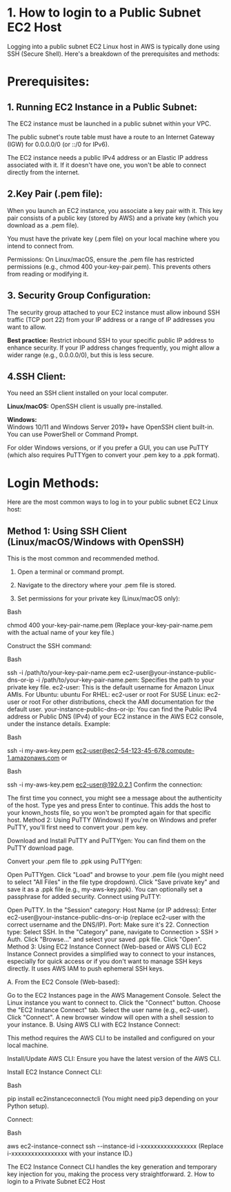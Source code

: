# 1. How to login to a Public Subnet EC2 Host  

Logging into a public subnet EC2 Linux host in AWS is typically done using SSH (Secure Shell). Here's a breakdown of the prerequisites and methods:

# Prerequisites:   

## 1. Running EC2 Instance in a Public Subnet:

The EC2 instance must be launched in a public subnet within your VPC.  

The public subnet's route table must have a route to an Internet Gateway (IGW) for 0.0.0.0/0 (or ::/0 for IPv6).   

The EC2 instance needs a public IPv4 address or an Elastic IP address associated with it. If it doesn't have one, you won't be able to connect directly from the internet.  

## 2.Key Pair (.pem file):

When you launch an EC2 instance, you associate a key pair with it. This key pair consists of a public key (stored by AWS) and a private key (which you download as a .pem file).    

You must have the private key (.pem file) on your local machine where you intend to connect from.   

Permissions: On Linux/macOS, ensure the .pem file has restricted permissions (e.g., chmod 400 your-key-pair.pem). This prevents others from reading or modifying it.  

## 3. Security Group Configuration:

The security group attached to your EC2 instance must allow inbound SSH traffic (TCP port 22) from your IP address or a range of IP addresses you want to allow.  

**Best practice:** Restrict inbound SSH to your specific public IP address to enhance security. If your IP address changes frequently, you might allow a wider range (e.g., 0.0.0.0/0), but this is less secure.    

## 4.SSH Client:

You need an SSH client installed on your local computer.  

**Linux/macOS:** OpenSSH client is usually pre-installed.  

**Windows:**  
Windows 10/11 and Windows Server 2019+ have OpenSSH client built-in. You can use PowerShell or Command Prompt.  

For older Windows versions, or if you prefer a GUI, you can use PuTTY (which also requires PuTTYgen to convert your .pem key to a .ppk format).  

# Login Methods:

Here are the most common ways to log in to your public subnet EC2 Linux host:  

## Method 1: Using SSH Client (Linux/macOS/Windows with OpenSSH)  

This is the most common and recommended method.  

1. Open a terminal or command prompt.  

2. Navigate to the directory where your .pem file is stored.  

3. Set permissions for your private key (Linux/macOS only):

      

Bash

chmod 400 your-key-pair-name.pem
(Replace your-key-pair-name.pem with the actual name of your key file.)

Construct the SSH command:

Bash

ssh -i /path/to/your-key-pair-name.pem ec2-user@your-instance-public-dns-or-ip
-i /path/to/your-key-pair-name.pem: Specifies the path to your private key file.
ec2-user: This is the default username for Amazon Linux AMIs.
For Ubuntu: ubuntu
For RHEL: ec2-user or root
For SUSE Linux: ec2-user or root
For other distributions, check the AMI documentation for the default user.
your-instance-public-dns-or-ip:
You can find the Public IPv4 address or Public DNS (IPv4) of your EC2 instance in the AWS EC2 console, under the instance details.
Example:

Bash

ssh -i my-aws-key.pem ec2-user@ec2-54-123-45-678.compute-1.amazonaws.com
or

Bash

ssh -i my-aws-key.pem ec2-user@192.0.2.1
Confirm the connection:

The first time you connect, you might see a message about the authenticity of the host. Type yes and press Enter to continue. This adds the host to your known_hosts file, so you won't be prompted again for that specific host.
Method 2: Using PuTTY (Windows)
If you're on Windows and prefer PuTTY, you'll first need to convert your .pem key.

 Download and Install PuTTY and PuTTYgen: You can find them on the PuTTY download page.

Convert your .pem file to .ppk using PuTTYgen:

Open PuTTYgen.
Click "Load" and browse to your .pem file (you might need to select "All Files" in the file type dropdown).
Click "Save private key" and save it as a .ppk file (e.g., my-aws-key.ppk). You can optionally set a passphrase for added security.
Connect using PuTTY:

Open PuTTY.
In the "Session" category:
Host Name (or IP address): Enter ec2-user@your-instance-public-dns-or-ip (replace ec2-user with the correct username and the DNS/IP).
Port: Make sure it's 22.
Connection type: Select SSH.
In the "Category" pane, navigate to Connection > SSH > Auth.
Click "Browse..." and select your saved .ppk file.
Click "Open".
Method 3: Using EC2 Instance Connect (Web-based or AWS CLI)
EC2 Instance Connect provides a simplified way to connect to your instances, especially for quick access or if you don't want to manage SSH keys directly. It uses AWS IAM to push ephemeral SSH keys.


A. From the EC2 Console (Web-based):

Go to the EC2 Instances page in the AWS Management Console.
Select the Linux instance you want to connect to.
Click the "Connect" button.
Choose the "EC2 Instance Connect" tab.
Select the user name (e.g., ec2-user).
Click "Connect". A new browser window will open with a shell session to your instance.
B. Using AWS CLI with EC2 Instance Connect:

This method requires the AWS CLI to be installed and configured on your local machine.

Install/Update AWS CLI: Ensure you have the latest version of the AWS CLI.

Install EC2 Instance Connect CLI:

Bash

pip install ec2instanceconnectcli
(You might need pip3 depending on your Python setup).

Connect:

Bash

aws ec2-instance-connect ssh --instance-id i-xxxxxxxxxxxxxxxxx
(Replace i-xxxxxxxxxxxxxxxxx with your instance ID.)

The EC2 Instance Connect CLI handles the key generation and temporary key injection for you, making the process very straightforward.
2. How to login to a Private Subnet EC2 Host
